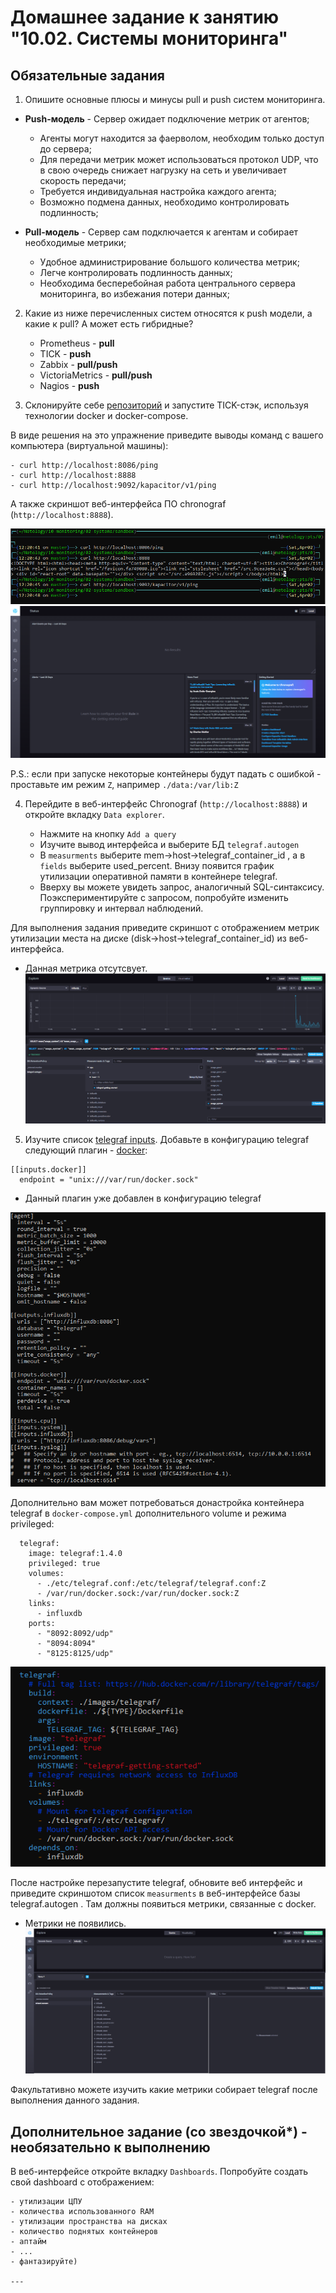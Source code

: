 # Домашнее задание к занятию "10.02. Системы мониторинга"

## Обязательные задания

1. Опишите основные плюсы и минусы pull и push систем мониторинга.

  * **Push-модель** - Сервер ожидает подключение метрик от агентов;
    + Агенты могут находится за фаерволом, необходим только доступ до сервера;
    + Для передачи метрик может использоваться протокол UDP, что в свою очередь снижает нагрузку на сеть и увеличивает скорость передачи;
    - Требуется индивидуальная настройка каждого агента;
    - Возможно подмена данных, необходимо контролировать подлинность;

  * **Pull-модель** - Сервер сам подключается к агентам и собирает необходимые метрики;
    + Удобное администрирование большого количества метрик;
    + Легче контролировать подлинность данных;
    - Необходима бесперебойная работа центрального сервера мониторинга, во избежания потери данных;

2. Какие из ниже перечисленных систем относятся к push модели, а какие к pull? А может есть гибридные?

    - Prometheus - **pull**
    - TICK - **push**
    - Zabbix - **pull/push**
    - VictoriaMetrics - **pull/push**
    - Nagios - **push**

3. Склонируйте себе [репозиторий](https://github.com/influxdata/sandbox/tree/master) и запустите TICK-стэк, 
используя технологии docker и docker-compose.

В виде решения на это упражнение приведите выводы команд с вашего компьютера (виртуальной машины):

    - curl http://localhost:8086/ping
    - curl http://localhost:8888
    - curl http://localhost:9092/kapacitor/v1/ping

А также скриншот веб-интерфейса ПО chronograf (`http://localhost:8888`). 

![curl](./screenshots/task3.png)
![web](./screenshots/task3_1.png)

P.S.: если при запуске некоторые контейнеры будут падать с ошибкой - проставьте им режим `Z`, например
`./data:/var/lib:Z`

4. Перейдите в веб-интерфейс Chronograf (`http://localhost:8888`) и откройте вкладку `Data explorer`.

    - Нажмите на кнопку `Add a query`
    - Изучите вывод интерфейса и выберите БД `telegraf.autogen`
    - В `measurments` выберите mem->host->telegraf_container_id , а в `fields` выберите used_percent. 
    Внизу появится график утилизации оперативной памяти в контейнере telegraf.
    - Вверху вы можете увидеть запрос, аналогичный SQL-синтаксису. 
    Поэкспериментируйте с запросом, попробуйте изменить группировку и интервал наблюдений.

Для выполнения задания приведите скриншот с отображением метрик утилизации места на диске 
(disk->host->telegraf_container_id) из веб-интерфейса.

  * Данная метрика отсутсвует.
  ![query](./screenshots/task_4.png)

5. Изучите список [telegraf inputs](https://github.com/influxdata/telegraf/tree/master/plugins/inputs). 
Добавьте в конфигурацию telegraf следующий плагин - [docker](https://github.com/influxdata/telegraf/tree/master/plugins/inputs/docker):
```
[[inputs.docker]]
  endpoint = "unix:///var/run/docker.sock"
```

  * Данный плагин уже добавлен в конфигурацию telegraf

  ![telegraf.conf](./screenshots/telegraf_conf.png)  


Дополнительно вам может потребоваться донастройка контейнера telegraf в `docker-compose.yml` дополнительного volume и 
режима privileged:
```
  telegraf:
    image: telegraf:1.4.0
    privileged: true
    volumes:
      - ./etc/telegraf.conf:/etc/telegraf/telegraf.conf:Z
      - /var/run/docker.sock:/var/run/docker.sock:Z
    links:
      - influxdb
    ports:
      - "8092:8092/udp"
      - "8094:8094"
      - "8125:8125/udp"
```
  ![docker-compose](./screenshots/docker-compose.png)

После настройке перезапустите telegraf, обновите веб интерфейс и приведите скриншотом список `measurments` в 
веб-интерфейсе базы telegraf.autogen . Там должны появиться метрики, связанные с docker.

  * Метрики не появились.
  ![Measurements](./screenshots/measurements.png)

Факультативно можете изучить какие метрики собирает telegraf после выполнения данного задания.

## Дополнительное задание (со звездочкой*) - необязательно к выполнению

В веб-интерфейсе откройте вкладку `Dashboards`. Попробуйте создать свой dashboard с отображением:

    - утилизации ЦПУ
    - количества использованного RAM
    - утилизации пространства на дисках
    - количество поднятых контейнеров
    - аптайм
    - ...
    - фантазируйте)
    
    ---


